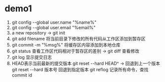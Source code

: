 # demo1
1. git config --global user.name "%name%"
2. git config --global user.email "%email%"
3. a new repository -> git init 
4. git add filename  将当前目录下修改的所有代码从工作区添加到暂存区
5. git commit -m "%msg%"  将缓存区内容添加到本地仓库
6. git status  查看工作区代码相对于暂存区的差别 -> git diff 查看修改 
7. git log 显示提交日志
8. HEAD表示当前最新的提交版本 git reset --hard HEAD^ -> 回退到上一个版本 git reset --hard 版本号 回退到指定版本 git reflog 记录所有命令，查找commit id


